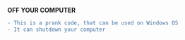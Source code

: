 **OFF YOUR COMPUTER**</br>
```diff
- This is a prank code, that can be used on Windows OS
- It can shutdown your computer
```
